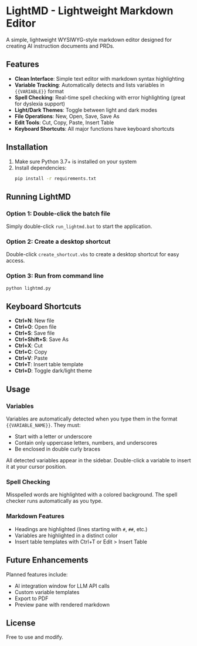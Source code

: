 # LightMD - Lightweight Markdown Editor

A simple, lightweight WYSIWYG-style markdown editor designed for creating AI instruction documents and PRDs.

## Features

- **Clean Interface**: Simple text editor with markdown syntax highlighting
- **Variable Tracking**: Automatically detects and lists variables in `{{VARIABLE}}` format
- **Spell Checking**: Real-time spell checking with error highlighting (great for dyslexia support)
- **Light/Dark Themes**: Toggle between light and dark modes
- **File Operations**: New, Open, Save, Save As
- **Edit Tools**: Cut, Copy, Paste, Insert Table
- **Keyboard Shortcuts**: All major functions have keyboard shortcuts

## Installation

1. Make sure Python 3.7+ is installed on your system
2. Install dependencies:
   ```bash
   pip install -r requirements.txt
   ```

## Running LightMD

### Option 1: Double-click the batch file
Simply double-click `run_lightmd.bat` to start the application.

### Option 2: Create a desktop shortcut
Double-click `create_shortcut.vbs` to create a desktop shortcut for easy access.

### Option 3: Run from command line
```bash
python lightmd.py
```

## Keyboard Shortcuts

- **Ctrl+N**: New file
- **Ctrl+O**: Open file
- **Ctrl+S**: Save file
- **Ctrl+Shift+S**: Save As
- **Ctrl+X**: Cut
- **Ctrl+C**: Copy
- **Ctrl+V**: Paste
- **Ctrl+T**: Insert table template
- **Ctrl+D**: Toggle dark/light theme

## Usage

### Variables
Variables are automatically detected when you type them in the format `{{VARIABLE_NAME}}`. They must:
- Start with a letter or underscore
- Contain only uppercase letters, numbers, and underscores
- Be enclosed in double curly braces

All detected variables appear in the sidebar. Double-click a variable to insert it at your cursor position.

### Spell Checking
Misspelled words are highlighted with a colored background. The spell checker runs automatically as you type.

### Markdown Features
- Headings are highlighted (lines starting with `#`, `##`, etc.)
- Variables are highlighted in a distinct color
- Insert table templates with Ctrl+T or Edit > Insert Table

## Future Enhancements

Planned features include:
- AI integration window for LLM API calls
- Custom variable templates
- Export to PDF
- Preview pane with rendered markdown

## License

Free to use and modify.
